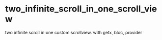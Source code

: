# two_infinite_scroll_in_one_scroll_view
two infinite scroll in one custom scrollview. with getx, bloc, provider
